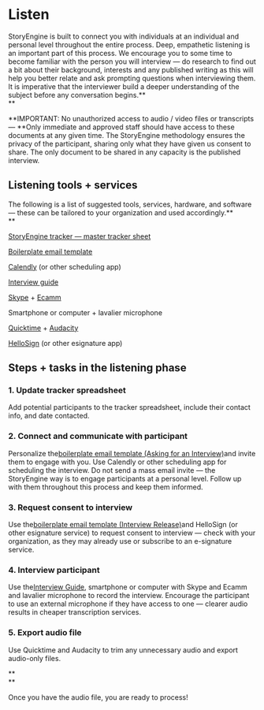 # Listen

StoryEngine is built to connect you with individuals at an individual and personal level throughout the entire process. Deep, empathetic listening is an important part of this process. We encourage you to some time to become familiar with the person you will interview — do research to find out a bit about their background, interests and any published writing as this will help you better relate and ask prompting questions when interviewing them. It is imperative that the interviewer build a deeper understanding of the subject before any conversation begins.**      
**

**IMPORTANT: No unauthorized access to audio / video files or transcripts — **Only immediate and approved staff should have access to these documents at any given time. The StoryEngine methodology ensures the privacy of the participant, sharing only what they have given us consent to share. The only document to be shared in any capacity is the published interview.

## **Listening tools + services**

The following is a list of suggested tools, services, hardware, and software — these can be tailored to your organization and used accordingly.**      
**

[StoryEngine tracker — master tracker sheet](https://docs.google.com/spreadsheets/d/1FVMHKgSiJJqT7Yq3QvWhvZkGJZ3M9wps5ZfSD-XN0wM/edit#gid=0&range=E:E)

[Boilerplate email template](https://docs.google.com/document/d/1tCx5s-6B05lSf0hqZrH2C9yr4Nh6VLrZYzhNb9SzW0I/edit?usp=sharing)

[Calendly](https://calendly.com/) \(or other scheduling app\)

[Interview guide](https://docs.google.com/document/d/1RsEg7EkmdZnHE3s8gQG5CuYKzRJmgOTSO87wK6XsRrM/edit?usp=sharing)

[Skype](https://web.skype.com/) + [Ecamm](http://www.ecamm.com/)

Smartphone or computer + lavalier microphone

[Quicktime](https://www.apple.com/quicktime/download/) + [Audacity](http://www.audacityteam.org/)

[HelloSign](https://www.hellosign.com/) \(or other esignature app\)

## **Steps + tasks in the listening phase**

### 1. **Update tracker spreadsheet**

Add potential participants to the tracker spreadsheet, include their contact info, and date contacted.

### 2. **Connect and communicate with participant**

Personalize the[boilerplate email template \(Asking for an Interview\)](https://docs.google.com/document/d/1tCx5s-6B05lSf0hqZrH2C9yr4Nh6VLrZYzhNb9SzW0I/edit?usp=sharing)and invite them to engage with you. Use Calendly or other scheduling app for scheduling the interview. Do not send a mass email invite — the StoryEngine way is to engage participants at a personal level. Follow up with them throughout this process and keep them informed.

### 3. **Request consent to interview**

Use the[boilerplate email template \(Interview Release\)](https://docs.google.com/document/d/1tCx5s-6B05lSf0hqZrH2C9yr4Nh6VLrZYzhNb9SzW0I/edit?usp=sharing)and HelloSign \(or other esignature service\) to request consent to interview — check with your organization, as they may already use or subscribe to an e-signature service.

### 4. **Interview participant**

Use the[Interview Guide](https://docs.google.com/document/d/1RsEg7EkmdZnHE3s8gQG5CuYKzRJmgOTSO87wK6XsRrM/edit?usp=sharing), smartphone or computer with Skype and Ecamm and lavalier microphone to record the interview. Encourage the participant to use an external microphone if they have access to one — clearer audio results in cheaper transcription services.

### 5. **Export audio file**

Use Quicktime and Audacity to trim any unnecessary audio and export audio-only files.

**      
**

Once you have the audio file, you are ready to process!

